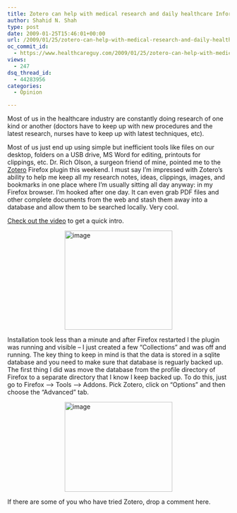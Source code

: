 ```yaml
---
title: Zotero can help with medical research and daily healthcare Information Management work
author: Shahid N. Shah
type: post
date: 2009-01-25T15:46:01+00:00
url: /2009/01/25/zotero-can-help-with-medical-research-and-daily-healthcare-information-management-work/
oc_commit_id:
  - https://www.healthcareguy.com/2009/01/25/zotero-can-help-with-medical-research-and-daily-healthcare-information-management-work/1478770431
views:
  - 247
dsq_thread_id:
  - 44283956
categories:
  - Opinion

---
```

Most of us in the healthcare industry are constantly doing research of one kind or another (doctors have to keep up with new procedures and the latest research, nurses have to keep up with latest techniques, etc).

Most of us just end up using simple but inefficient tools like files on our desktop, folders on a USB drive, MS Word for editing, printouts for clippings, etc. Dr. Rich Olson, a surgeon friend of mine, pointed me to the [Zotero][1] Firefox plugin this weekend. I must say I’m impressed with Zotero’s ability to help me keep all my research notes, ideas, clippings, images, and bookmarks in one place where I’m usually sitting all day anyway: in my Firefox browser. I’m hooked after one day. It can even grab PDF files and other complete documents from the web and stash them away into a database and allow them to be searched locally. Very cool.

<a href="http://www.zotero.org/static/videos/tour/zotero_tour.htm" target="_blank">Check out the video</a> to get a quick intro.

<a href="/img/uploads/2009/01/image1.png" target="_blank"><img style="border-right-width: 0px; display: block; float: none; border-top-width: 0px; border-bottom-width: 0px; margin-left: auto; border-left-width: 0px; margin-right: auto" title="image" border="0" alt="image" src="/img/uploads/2009/01/image_thumb1.png" width="244" height="225" /></a> 

Installation took less than a minute and after Firefox restarted I the plugin was running and visible – I just created a few “Collections” and was off and running. The key thing to keep in mind is that the data is stored in a sqlite database and you need to make sure that database is reguarly backed up. The first thing I did was move the database from the profile directory of Firefox to a separate directory that I know I keep backed up. To do this, just go to Firefox –> Tools –> Addons. Pick Zotero, click on “Options” and then choose the “Advanced” tab.

<a href="/img/uploads/2009/01/image2.png" target="_blank"><img style="border-right-width: 0px; display: block; float: none; border-top-width: 0px; border-bottom-width: 0px; margin-left: auto; border-left-width: 0px; margin-right: auto" title="image" border="0" alt="image" src="/img/uploads/2009/01/image_thumb2.png" width="244" height="204" /></a> 

If there are some of you who have tried Zotero, drop a comment here.

 [1]: http://www.zotero.org/